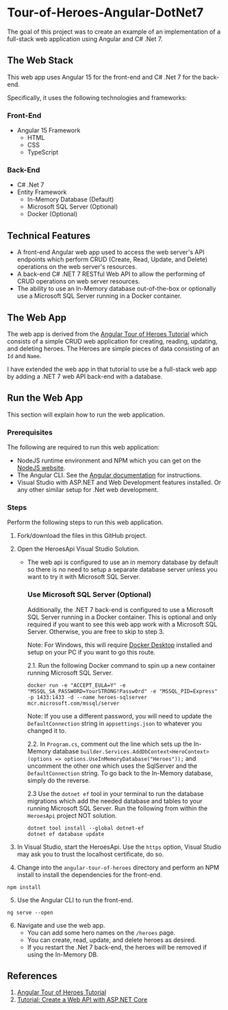 # Tour-of-Heroes-Angular-DotNet7

The goal of this project was to create an example of an implementation of a full-stack web application using Angular and C# .Net 7.

## The Web Stack

This web app uses Angular 15 for the front-end and C# .Net 7 for the back-end.

Specifically, it uses the following technologies and frameworks:

### Front-End
- Angular 15 Framework
  - HTML
  - CSS
  - TypeScript

### Back-End
- C# .Net 7
- Entity Framework
  - In-Memory Database (Default)
  - Microsoft SQL Server (Optional)
  - Docker (Optional)

## Technical Features

- A front-end Angular web app used to access the web server's API endpoints which perform CRUD (Create, Read, Update, and Delete) operations on the web server's resources.
- A back-end C# .NET 7 RESTful Web API to allow the performing of CRUD operations on web server resources.
- The ability to use an In-Memory database out-of-the-box or optionally use a Microsoft SQL Server running in a Docker container.

## The Web App

The web app is derived from the [Angular Tour of Heroes Tutorial](https://angular.io/tutorial/tour-of-heroes) which consists of a simple CRUD web application for creating, reading, updating, and deleting heroes. The Heroes are simple pieces of data consisting of an `Id` and `Name`.

I have extended the web app in that tutorial to use be a full-stack web app by adding a .NET 7 web API back-end with a database.

## Run the Web App

This section will explain how to run the web application.

### Prerequisites

The following are required to run this web application:

- NodeJS runtime environment and NPM which you can get on the [NodeJS website](https://nodejs.org/en/download/).
- The Angular CLI. See the [Angular documentation](https://angular.io/cli) for instructions.
- Visual Studio with ASP.NET and Web Development features installed. Or any other similar setup for .Net web development.

### Steps

Perform the following steps to run this web application.

1. Fork/download the files in this GitHub project.

2. Open the HeroesApi Visual Studio Solution.

    - The web api is configured to use an in memory database by default so there is no need to setup a separate database server unless you want to try it with Microsoft SQL Server.

      ### Use Microsoft SQL Server (Optional)

      Additionally, the .NET 7 back-end is configured to use a Microsoft SQL Server running in a Docker container. This is optional and only required if you want to see this web app work with a Microsoft SQL Server. Otherwise, you are free to skip to step 3.

      Note: For Windows, this will require [Docker Desktop](https://www.docker.com/products/docker-desktop/) installed and setup on your PC if you want to go this route.

      2.1. Run the following Docker command to spin up a new container running Microsoft SQL Server.

      ```
      docker run -e "ACCEPT_EULA=Y" -e "MSSQL_SA_PASSWORD=YourSTRONG!Passw0rd" -e "MSSQL_PID=Express" -p 1433:1433 -d --name heroes-sqlserver mcr.microsoft.com/mssql/server
      ```

      Note: If you use a different password, you will need to update the `DefaultConnection` string in `appsettings.json` to whatever you changed it to.

      2.2. In `Program.cs`, comment out the line which sets up the In-Memory database `builder.Services.AddDbContext<HeroContext>(options => options.UseInMemoryDatabase("Heroes"));` and uncomment the other one which uses the SqlServer and the `DefaultConnection` string. To go back to the In-Memory database, simply do the reverse.
      
      2.3 Use the `dotnet ef` tool in your terminal to run the database migrations which add the needed database and tables to your running Microsoft SQL Server. Run the following from within the `HeroesApi` project NOT solution.
      
      ```
      dotnet tool install --global dotnet-ef
      dotnet ef database update
      ```

3. In Visual Studio, start the HeroesApi. Use the `https` option, Visual Studio may ask you to trust the localhost certificate, do so.

4. Change into the `angular-tour-of-heroes` directory and perform an NPM install to install the dependencies for the front-end.

```
npm install
```

5. Use the Angular CLI to run the front-end.

```
ng serve --open
```

6. Navigate and use the web app.
    - You can add some hero names on the `/heroes` page.
    - You can create, read, update, and delete heroes as desired.
    - If you restart the .Net 7 back-end, the heroes will be removed if using the In-Memory DB.

## References
1. [Angular Tour of Heroes Tutorial](https://angular.io/tutorial/tour-of-heroes)
2. [Tutorial: Create a Web API with ASP.NET Core](https://learn.microsoft.com/en-us/aspnet/core/tutorials/first-web-api?view=aspnetcore-7.0&tabs=visual-studio)
